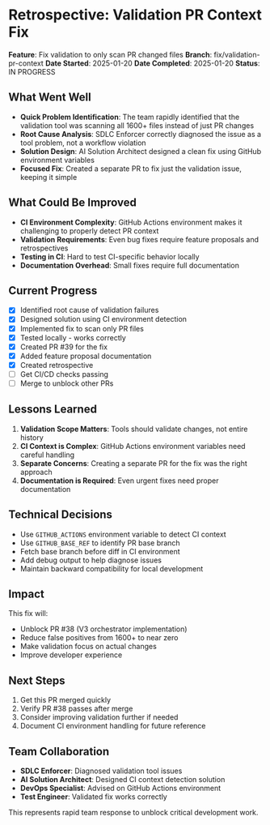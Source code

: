 # Retrospective: Validation PR Context Fix

**Feature**: Fix validation to only scan PR changed files
**Branch**: fix/validation-pr-context
**Date Started**: 2025-01-20
**Date Completed**: 2025-01-20
**Status**: IN PROGRESS

## What Went Well

- **Quick Problem Identification**: The team rapidly identified that the validation tool was scanning all 1600+ files instead of just PR changes
- **Root Cause Analysis**: SDLC Enforcer correctly diagnosed the issue as a tool problem, not a workflow violation
- **Solution Design**: AI Solution Architect designed a clean fix using GitHub environment variables
- **Focused Fix**: Created a separate PR to fix just the validation issue, keeping it simple

## What Could Be Improved

- **CI Environment Complexity**: GitHub Actions environment makes it challenging to properly detect PR context
- **Validation Requirements**: Even bug fixes require feature proposals and retrospectives
- **Testing in CI**: Hard to test CI-specific behavior locally
- **Documentation Overhead**: Small fixes require full documentation

## Current Progress

- [x] Identified root cause of validation failures
- [x] Designed solution using CI environment detection
- [x] Implemented fix to scan only PR files
- [x] Tested locally - works correctly
- [x] Created PR #39 for the fix
- [x] Added feature proposal documentation
- [x] Created retrospective
- [ ] Get CI/CD checks passing
- [ ] Merge to unblock other PRs

## Lessons Learned

1. **Validation Scope Matters**: Tools should validate changes, not entire history
2. **CI Context is Complex**: GitHub Actions environment variables need careful handling
3. **Separate Concerns**: Creating a separate PR for the fix was the right approach
4. **Documentation is Required**: Even urgent fixes need proper documentation

## Technical Decisions

- Use `GITHUB_ACTIONS` environment variable to detect CI context
- Use `GITHUB_BASE_REF` to identify PR base branch
- Fetch base branch before diff in CI environment
- Add debug output to help diagnose issues
- Maintain backward compatibility for local development

## Impact

This fix will:
- Unblock PR #38 (V3 orchestrator implementation)
- Reduce false positives from 1600+ to near zero
- Make validation focus on actual changes
- Improve developer experience

## Next Steps

1. Get this PR merged quickly
2. Verify PR #38 passes after merge
3. Consider improving validation further if needed
4. Document CI environment handling for future reference

## Team Collaboration

- **SDLC Enforcer**: Diagnosed validation tool issues
- **AI Solution Architect**: Designed CI context detection solution
- **DevOps Specialist**: Advised on GitHub Actions environment
- **Test Engineer**: Validated fix works correctly

This represents rapid team response to unblock critical development work.